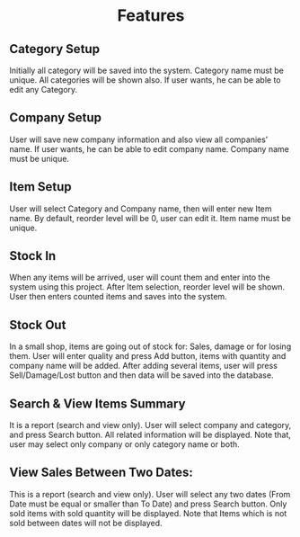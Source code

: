 <div align="center">
  
# Features

</div>


## Category Setup

Initially all category will be saved into the system. Category name must be unique. All categories will be shown also. If user wants, he can be able to edit any Category.

## Company Setup

User will save new company information and also view all companies’ name. If user wants, he can be able to edit company name. Company name must be unique.

## Item Setup 

User will select Category and Company name, then will enter new Item name. By default, reorder level will be 0, user can edit it. Item name must be unique.

## Stock In

When any items will be arrived, user will count them and enter into the system using this project. After Item selection, reorder level will be shown. User then enters counted items and saves into the system.

## Stock Out

In a small shop, items are going out of stock for: Sales, damage or for losing them. User will enter quality and press Add button, items with quantity and company name will be added. After adding several items, user will press Sell/Damage/Lost button and then data will be saved into the database.

## Search & View Items Summary

It is a report (search and view only). User will select company and category, and press Search button. All related information will be displayed. Note that, user may select only company or only category name or both.

## View Sales Between Two Dates:

This is a report (search and view only). User will select any two dates (From Date must be equal or smaller than To Date) and press Search button. Only sold items with sold quantity will be displayed. Note that Items which is not sold between dates will not be displayed.

